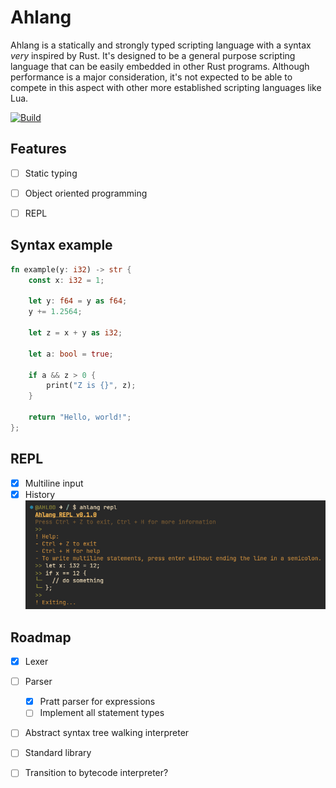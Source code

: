 # Ahlang
Ahlang is a statically and strongly typed scripting language with a syntax *very* inspired by Rust. It's designed to be a general purpose scripting language that can be easily embedded in other Rust programs. Although performance is a major consideration, it's not expected to be able to compete in this aspect with other more established scripting languages like Lua.

[![Build](https://github.com/AHL00/Ahlang/workflows/Build/badge.svg)](https://github.com/AHL00/Ahlang/actions/workflows/build_check.yml)

## Features
- [ ] Static typing
- [ ] Object oriented programming
- [ ] REPL


## Syntax example
```rust
fn example(y: i32) -> str {
    const x: i32 = 1;
    
    let y: f64 = y as f64;
    y += 1.2564;
    
    let z = x + y as i32;

    let a: bool = true;

    if a && z > 0 {
        print("Z is {}", z);
    }

    return "Hello, world!";
};
```
## REPL
- [X] Multiline input
- [X] History
![REPL](/images/repl.png)

## Roadmap
- [x] Lexer
- [ ] Parser
  - [X] Pratt parser for expressions
  - [ ] Implement all statement types
- [ ] Abstract syntax tree walking interpreter
- [ ] Standard library
- [ ] Transition to bytecode interpreter?

